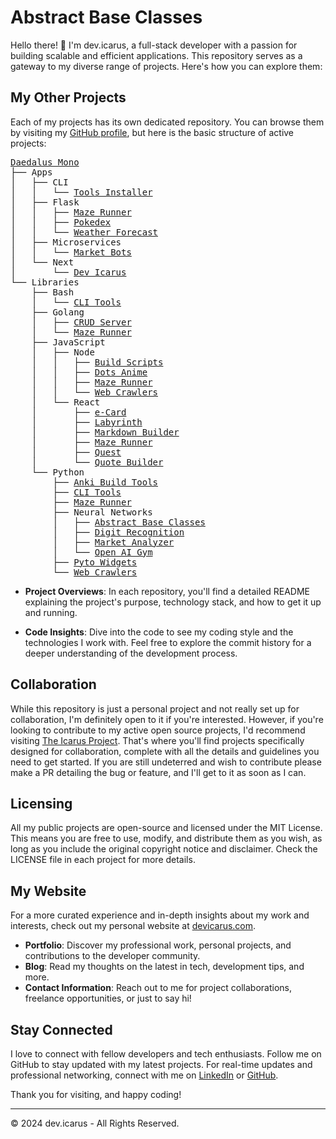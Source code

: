 # Abstract Base Classes

Hello there! 👋 I'm dev.icarus, a full-stack developer with a passion for building scalable and efficient applications. This repository serves as a gateway to my diverse range of projects. Here's how you can explore them:

## My Other Projects

Each of my projects has its own dedicated repository. You can browse them by visiting my [GitHub profile](https://github.com/icarus612), but here is the basic structure of active projects:


<pre>
<a href="https://github.com/icarus612/daedalus-mono">Daedalus Mono</a>
├── Apps
│   ├── CLI
│   │   └── <a href="https://github.com/icarus612/toolsInstaller-app-cli">Tools Installer</a>
│   ├── Flask
│   │   ├── <a href="https://github.com/icarus612/mazeRunner-app-flask">Maze Runner</a>
│   │   ├── <a href="https://github.com/icarus612/pokedex-app-flask">Pokedex</a>
│   │   └── <a href="https://github.com/icarus612/weatherFortcast-app-flask">Weather Forecast</a>
│   ├── Microservices
│   │   └── <a href="https://github.com/icarus612/marketBots-app-microservice">Market Bots</a>
│   └── Next
│       └── <a href="https://github.com/icarus612/devIcarus-app-next">Dev Icarus</a>
└── Libraries
    ├── Bash
    │   └── <a href="https://github.com/icarus612/cliTools-lib-SH">CLI Tools</a>
    ├── Golang
    │   ├── <a href="https://github.com/icarus612/crudServer-lib-GO">CRUD Server</a>
    │   └── <a href="https://github.com/icarus612/mazeRunner-lib-GO">Maze Runner</a>
    ├── JavaScript
    │   ├── Node
    │   │   ├── <a href="https://github.com/icarus612/buildScripts-node-JS">Build Scripts</a>
    │   │   ├── <a href="https://github.com/icarus612/dotsAnime-node-JS">Dots Anime</a>
    │   │   ├── <a href="https://github.com/icarus612/mazeRunner-node-JS">Maze Runner</a>
    │   │   └── <a href="https://github.com/icarus612/webCrawlers-node-JS">Web Crawlers</a>
    │   └── React
    │       ├── <a href="https://github.com/icarus612/eCard-react-JS">e-Card</a>
    │       ├── <a href="https://github.com/icarus612/labyrinth-react-JS">Labyrinth</a>
    │       ├── <a href="https://github.com/icarus612/markdownBuilder-react-JS">Markdown Builder</a>
    │       ├── <a href="https://github.com/icarus612/mazeRunner-react-JS">Maze Runner</a>
    │       ├── <a href="https://github.com/icarus612/quest-react-JS">Quest</a>
    │       └── <a href="https://github.com/icarus612/quotebuilder-react-JS">Quote Builder</a>
    └── Python
        ├── <a href="https://github.com/icarus612/ankiBuilTools-lib-PY">Anki Build Tools</a>
        ├── <a href="https://github.com/icarus612/cliTools-lib-PY">CLI Tools</a>
        ├── <a href="https://github.com/icarus612/mazeRunner-lib-PY">Maze Runner</a>
        ├── Neural Networks
        │   ├── <a href="https://github.com/icarus612/abc-ANN-PY">Abstract Base Classes</a>
        │   ├── <a href="https://github.com/icarus612/digitRecognition-ANN-PY">Digit Recognition</a>
        │   ├── <a href="https://github.com/icarus612/marketAnalyzer-ANN-PY">Market Analyzer</a>
        │   └── <a href="https://github.com/icarus612/openAIGym-ANN-PY">Open AI Gym</a>
        ├── <a href="https://github.com/icarus612/pytoWidgets-lib-PY">Pyto Widgets</a>
        └── <a href="https://github.com/icarus612/webCrawlers-lib-PY">Web Crawlers</a>
</pre>

- **Project Overviews**: In each repository, you'll find a detailed README explaining the project's purpose, technology stack, and how to get it up and running.

- **Code Insights**: Dive into the code to see my coding style and the technologies I work with. Feel free to explore the commit history for a deeper understanding of the development process.

## Collaboration

While this repository is just a personal project and not really set up for collaboration, I'm definitely open to it if you're interested. However, if you're looking to contribute to my active open source projects, I'd recommend visiting [The Icarus Project](https://github.com/the-icarus-project). That's where you'll find projects specifically designed for collaboration, complete with all the details and guidelines you need to get started. If you are still undeterred and wish to contribute please make a PR detailing the bug or feature, and I'll get to it as soon as I can.

## Licensing

All my public projects are open-source and licensed under the MIT License. This means you are free to use, modify, and distribute them as you wish, as long as you include the original copyright notice and disclaimer. Check the LICENSE file in each project for more details.

## My Website

For a more curated experience and in-depth insights about my work and interests, check out my personal website at [devicarus.com](https://devicarus.com).

- **Portfolio**: Discover my professional work, personal projects, and contributions to the developer community.
- **Blog**: Read my thoughts on the latest in tech, development tips, and more.
- **Contact Information**: Reach out to me for project collaborations, freelance opportunities, or just to say hi!

## Stay Connected

I love to connect with fellow developers and tech enthusiasts. Follow me on GitHub to stay updated with my latest projects. For real-time updates and professional networking, connect with me on [LinkedIn](https://www.linkedin.com/in/ellis-hogan-99a646161) or [GitHub](https://github.com/icarus612).

Thank you for visiting, and happy coding!

---

© 2024 dev.icarus - All Rights Reserved.
